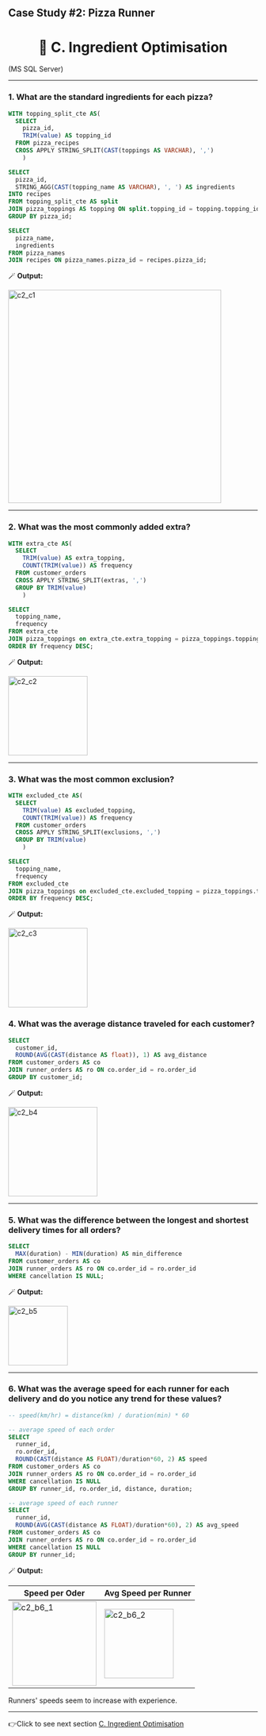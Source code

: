 ##  Case Study #2: Pizza Runner 
<h1 align='center'> 🧀 C. Ingredient Optimisation </h1>
(MS SQL Server)

<hr>

### 1. What are the standard ingredients for each pizza?
```sql
WITH topping_split_cte AS(
  SELECT 
    pizza_id, 
    TRIM(value) AS topping_id
  FROM pizza_recipes
  CROSS APPLY STRING_SPLIT(CAST(toppings AS VARCHAR), ',')
	)

SELECT 
  pizza_id,
  STRING_AGG(CAST(topping_name AS VARCHAR), ', ') AS ingredients
INTO recipes
FROM topping_split_cte AS split
JOIN pizza_toppings AS topping ON split.topping_id = topping.topping_id
GROUP BY pizza_id;

SELECT 
  pizza_name,
  ingredients
FROM pizza_names
JOIN recipes ON pizza_names.pizza_id = recipes.pizza_id;
```
   🪄 **Output:**

<img width="430" alt="c2_c1" src="https://user-images.githubusercontent.com/122411152/218226258-9f17647a-6e3a-4f43-af3b-0cc52af93173.png">

<hr>

### 2. What was the most commonly added extra?
```sql
WITH extra_cte AS(
  SELECT 
    TRIM(value) AS extra_topping,
    COUNT(TRIM(value)) AS frequency
  FROM customer_orders
  CROSS APPLY STRING_SPLIT(extras, ',')
  GROUP BY TRIM(value)
	)

SELECT 
  topping_name,
  frequency
FROM extra_cte
JOIN pizza_toppings on extra_cte.extra_topping = pizza_toppings.topping_id
ORDER BY frequency DESC;
```
   🪄 **Output:**
   
<img width="160" alt="c2_c2" src="https://user-images.githubusercontent.com/122411152/218227906-af9f12ef-c1bf-4e3e-a00d-1649df921ba0.png">

<hr>

### 3. What was the most common exclusion?
```sql
WITH excluded_cte AS(
  SELECT 
    TRIM(value) AS excluded_topping,
    COUNT(TRIM(value)) AS frequency
  FROM customer_orders
  CROSS APPLY STRING_SPLIT(exclusions, ',')
  GROUP BY TRIM(value)
	)

SELECT 
  topping_name,
  frequency
FROM excluded_cte
JOIN pizza_toppings on excluded_cte.excluded_topping = pizza_toppings.topping_id
ORDER BY frequency DESC;
```
   🪄 **Output:**
   
<img width="160" alt="c2_c3" src="https://user-images.githubusercontent.com/122411152/218228645-ecce85d8-6bfe-4ea8-b3d4-3505458ec8d8.png">

### 4. What was the average distance traveled for each customer?
```sql
SELECT
  customer_id,
  ROUND(AVG(CAST(distance AS float)), 1) AS avg_distance
FROM customer_orders AS co
JOIN runner_orders AS ro ON co.order_id = ro.order_id
GROUP BY customer_id;
```
   🪄 **Output:**
   
<img width="180" alt="c2_b4" src="https://user-images.githubusercontent.com/122411152/213611299-503caeb2-805b-45fb-85cd-905b819b0a06.png">

<hr>

### 5. What was the difference between the longest and shortest delivery times for all orders?
```sql
SELECT
  MAX(duration) - MIN(duration) AS min_difference
FROM customer_orders AS co
JOIN runner_orders AS ro ON co.order_id = ro.order_id
WHERE cancellation IS NULL;
```
   🪄 **Output:**
   
<img width="120" alt="c2_b5" src="https://user-images.githubusercontent.com/122411152/213875734-c9803115-8b1e-4d8f-9a31-b5eb6db954d3.png">

<hr>

### 6. What was the average speed for each runner for each delivery and do you notice any trend for these values?
```sql
-- speed(km/hr) = distance(km) / duration(min) * 60

-- average speed of each order
SELECT
  runner_id,
  ro.order_id,
  ROUND(CAST(distance AS FLOAT)/duration*60, 2) AS speed
FROM customer_orders AS co
JOIN runner_orders AS ro ON co.order_id = ro.order_id
WHERE cancellation IS NULL
GROUP BY runner_id, ro.order_id, distance, duration;

-- average speed of each runner
SELECT
  runner_id,
  ROUND(AVG(CAST(distance AS FLOAT)/duration*60), 2) AS avg_speed
FROM customer_orders AS co
JOIN runner_orders AS ro ON co.order_id = ro.order_id
WHERE cancellation IS NULL
GROUP BY runner_id;  
```
   🪄 **Output:**
   
| Speed per Oder | Avg Speed per Runner |
| --- | ---|
| <img width="170" alt="c2_b6_1" src="https://user-images.githubusercontent.com/122411152/213879137-12fe019f-367f-410d-b7dd-840d5923f631.png"> | <img width="140" alt="c2_b6_2" src="https://user-images.githubusercontent.com/122411152/213879188-c7817d0d-6d5d-4e13-883d-187b70647c07.png"> |

Runners' speeds seem to increase with experience.

<hr>

👉Click to see next section [C. Ingredient Optimisation ](Bonus_questions_solutions.md)

